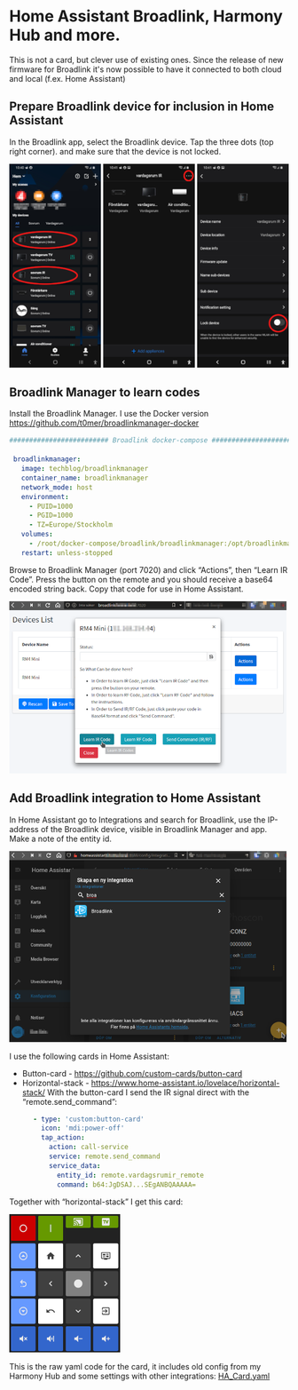 # Home Assistant Broadlink, Harmony Hub and more.
This is not a card, but clever use of existing ones. Since the release of new firmware for Broadlink it's now possible to have it connected to both cloud and local (f.ex. Home Assistant)

## Prepare Broadlink device for inclusion in Home Assistant
In the Broadlink app, select the Broadlink device. Tap the three dots (top right corner). and make sure that the device is not locked.

![](Pictures/BroadLinkApp.png)

## Broadlink Manager to learn codes
Install the Broadlink Manager. I use the Docker version https://github.com/t0mer/broadlinkmanager-docker

```yaml
######################### Broadlink docker-compose #######################

 broadlinkmanager:
   image: techblog/broadlinkmanager
   container_name: broadlinkmanager
   network_mode: host
   environment:
     - PUID=1000
     - PGID=1000
     - TZ=Europe/Stockholm
   volumes:
     - /root/docker-compose/broadlink/broadlinkmanager:/opt/broadlinkmanager/data
   restart: unless-stopped
```

Browse to Broadlink Manager (port 7020) and click “Actions”, then “Learn IR Code”. Press the button on the remote and you should receive a base64 encoded string back. Copy that code for use in Home Assistant.

![](Pictures/BM_learn_IR.png)

## Add Broadlink integration to Home Assistant
In Home Assistant go to Integrations and search for Broadlink, use the IP-address of the Broadlink device, visible in Broadlink Manager and app. Make a note of the entity id.

![](Pictures/HA_add_integration.png)

I use the following cards in Home Assistant:
* Button-card - https://github.com/custom-cards/button-card
* Horizontal-stack - https://www.home-assistant.io/lovelace/horizontal-stack/
With the button-card I send the IR signal direct with the “remote.send_command”:

```yaml
      - type: 'custom:button-card'
        icon: 'mdi:power-off'
        tap_action:
          action: call-service
          service: remote.send_command
          service_data:
            entity_id: remote.vardagsrumir_remote
            command: b64:JgDSAJ...SEgANBQAAAAA=
```

Together with “horizontal-stack” I get this card:

![](Pictures/HA_lovelace_card.png)

This is the raw yaml code for the card, it includes old config from my Harmony Hub and some settings with other integrations:
[HA_Card.yaml](HA_Card.yaml)
